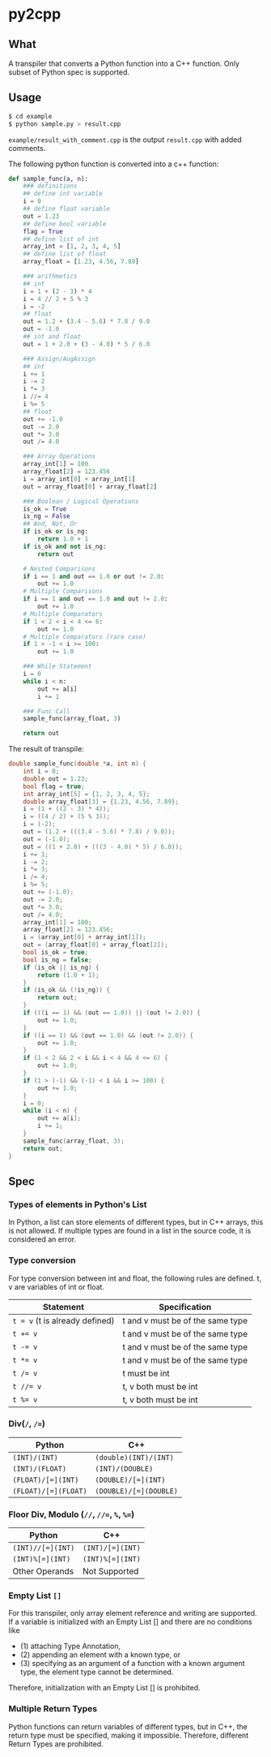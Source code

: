 # py2cpp

## What
A transpiler that converts a Python function into a C++ function. Only subset of Python spec is supported.

## Usage
```bash
$ cd example
$ python sample.py > result.cpp
```
`example/result_with_comment.cpp` is the output `result.cpp` with added comments.

The following python function is converted into a c++ function:
```python
def sample_func(a, n):
    ### definitions
    ## define int variable
    i = 0
    ## define float variable
    out = 1.23
    ## define bool variable
    flag = True
    ## define list of int
    array_int = [1, 2, 3, 4, 5]
    ## define list of float
    array_float = [1.23, 4.56, 7.89]

    ### arithmetics
    ## int
    i = 1 + (2 - 3) * 4
    i = 4 // 2 + 5 % 3
    i = -2
    ## float
    out = 1.2 + (3.4 - 5.6) * 7.8 / 9.0
    out = -1.0
    ## int and float
    out = 1 + 2.0 + (3 - 4.0) * 5 / 6.0

    ### Assign/AugAssign
    ## int
    i += 1
    i -= 2
    i *= 3
    i //= 4
    i %= 5
    ## float
    out += -1.0
    out -= 2.0
    out *= 3.0
    out /= 4.0

    ### Array Operations
    array_int[1] = 100
    array_float[2] = 123.456
    i = array_int[0] + array_int[1]
    out = array_float[0] + array_float[2]

    ### Boolean / Logical Operations
    is_ok = True
    is_ng = False
    ## And, Not, Or
    if is_ok or is_ng:
        return 1.0 + 1
    if is_ok and not is_ng:
        return out

    # Nested Comparisons
    if i == 1 and out == 1.0 or out != 2.0:
        out += 1.0
    # Multiple Comparisons
    if i == 1 and out == 1.0 and out != 2.0:
        out += 1.0
    # Multiple Comparators
    if 1 < 2 < i < 4 <= 6:
        out += 1.0
    # Multiple Comparators (rare case)
    if 1 > -1 < i >= 100:
        out += 1.0

    ### While Statement
    i = 0
    while i < n:
        out += a[i]
        i += 1

    ### Func Call
    sample_func(array_float, 3)

    return out
```

The result of transpile:
```cpp
double sample_func(double *a, int n) {
    int i = 0;
    double out = 1.23;
    bool flag = true;
    int array_int[5] = {1, 2, 3, 4, 5};
    double array_float[3] = {1.23, 4.56, 7.89};
    i = (1 + ((2 - 3) * 4));
    i = ((4 / 2) + (5 % 3));
    i = (-2);
    out = (1.2 + (((3.4 - 5.6) * 7.8) / 9.0));
    out = (-1.0);
    out = ((1 + 2.0) + (((3 - 4.0) * 5) / 6.0));
    i += 1;
    i -= 2;
    i *= 3;
    i /= 4;
    i %= 5;
    out += (-1.0);
    out -= 2.0;
    out *= 3.0;
    out /= 4.0;
    array_int[1] = 100;
    array_float[2] = 123.456;
    i = (array_int[0] + array_int[1]);
    out = (array_float[0] + array_float[2]);
    bool is_ok = true;
    bool is_ng = false;
    if (is_ok || is_ng) {
        return (1.0 + 1);
    }
    if (is_ok && (!is_ng)) {
        return out;
    }
    if (((i == 1) && (out == 1.0)) || (out != 2.0)) {
        out += 1.0;
    }
    if ((i == 1) && (out == 1.0) && (out != 2.0)) {
        out += 1.0;
    }
    if (1 < 2 && 2 < i && i < 4 && 4 <= 6) {
        out += 1.0;
    }
    if (1 > (-1) && (-1) < i && i >= 100) {
        out += 1.0;
    }
    i = 0;
    while (i < n) {
        out += a[i];
        i += 1;
    }
    sample_func(array_float, 3);
    return out;
}
```

## Spec
### Types of elements in Python's List
In Python, a list can store elements of different types, but in C++ arrays, this is not allowed. If multiple types are found in a list in the source code, it is considered an error.

### Type conversion
For type conversion between int and float, the following rules are defined. t, v are variables of int or float.

|Statement|Specification|
|---|---|
|`t = v`  (t is already defined)|t and v must be of the same type|
|`t += v`|t and v must be of the same type|
|`t -= v`|t and v must be of the same type|
|`t *= v`|t and v must be of the same type|
|`t /= v`|t must be int|
|`t //= v`|t, v both must be int|
|`t %= v`|t, v both must be int|

### Div(`/`, `/=`)

|Python|C++|
|---|---|
|`(INT)/(INT)`|`(double)(INT)/(INT)`|
|`(INT)/(FLOAT)`|`(INT)/(DOUBLE)`|
|`(FLOAT)/[=](INT)`|`(DOUBLE)/[=](INT)`|
|`(FLOAT)/[=](FLOAT)`|`(DOUBLE)/[=](DOUBLE)`|

### Floor Div, Modulo (`//`, `//=`, `%`, `%=`)

|Python|C++|
|---|---|
|`(INT)//[=](INT)`|`(INT)/[=](INT)`|
|`(INT)%[=](INT)`|`(INT)%[=](INT)`|
|Other Operands|Not Supported|

### Empty List `[]`
For this transpiler, only array element reference and writing are supported.
If a variable is initialized with an Empty List [] and there are no conditions like 
- (1) attaching Type Annotation,
- (2) appending an element with a known type, or 
- (3) specifying as an argument of a function with a known argument type, the element type cannot be determined. 

Therefore, initialization with an Empty List [] is prohibited.

### Multiple Return Types
Python functions can return variables of different types, but in C++, the return type must be specified, making it impossible. Therefore, different Return Types are prohibited.
